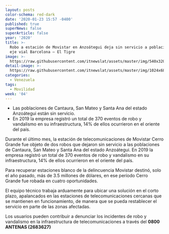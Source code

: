 ```yaml
---
layout: posts
color-schema: red-dark
date: '2020-01-23 15:57 -0400'
published: true
superNews: false
superArticle: false
year: '2020'
title: >-
  Robo a estación de Movistar en Anzoátegui deja sin servicio a poblaciones del
  eje vial Barcelona – El Tigre
image: >-
  https://raw.githubusercontent.com/itnewslat/assets/master/img/540x320/Estacion-Movistar-p.jpg
detail-image: >-
  https://raw.githubusercontent.com/itnewslat/assets/master/img/1024x680/Estacion-Movistar-g.jpg
categories:
  - Venezuela
tags:
  - Movilidad
week: '04'
---
```

-	Las poblaciones de Cantaura, San Mateo y Santa Ana del estado Anzoátegui están sin servicio.
-	En 2019 la empresa registró un total de 370 eventos de robo y vandalismo en su infraestructura, 14% de ellos ocurrieron en el oriente del país.

Durante el último mes, la estación de telecomunicaciones de Movistar Cerro Grande fue objeto de dos robos que dejaron sin servicio a las poblaciones de Cantaura, San Mateo y Santa Ana del estado Anzoátegui.
En 2019 la empresa registró un total de 370 eventos de robo y vandalismo en su infraestructura, 14% de ellos ocurrieron en el oriente del país.

Para recuperar estaciones blanco de la delincuencia Movistar destinó, solo el año pasado, más de 3.5 millones de dólares, en ese período Cerro Grande fue robada en cuatro oportunidades.

El equipo técnico trabaja arduamente para ubicar una solución en el corto plazo, apalancados en las estaciones de telecomunicaciones cercanas que se mantienen en funcionamiento, de manera que se pueda restablecer el servicio en parte de las zonas afectadas.

Los usuarios pueden contribuir a denunciar los incidentes de robo y vandalismo en la infraestructura de telecomunicaciones a través del **0800 ANTENAS (2683627)**